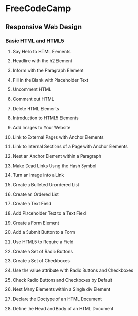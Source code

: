 # FreeCodeCamp 

## Responsive Web Design

### Basic HTML and HTML5


1. Say Hello to HTML Elements

2. Headline with the h2 Element

3. Inform with the Paragraph Element

4. Fill in the Blank with Placeholder Text

5. Uncomment HTML

6. Comment out HTML

7. Delete HTML Elements

8. Introduction to HTML5 Elements

9. Add Images to Your Website

10. Link to External Pages with Anchor Elements

11. Link to Internal Sections of a Page with Anchor Elements

12. Nest an Anchor Element within a Paragraph

13. Make Dead Links Using the Hash Symbol

14. Turn an Image into a Link

15. Create a Bulleted Unordered List

16. Create an Ordered List

17. Create a Text Field

18. Add Placeholder Text to a Text Field

19. Create a Form Element

20. Add a Submit Button to a Form

21. Use HTML5 to Require a Field

22. Create a Set of Radio Buttons

23. Create a Set of Checkboxes

24. Use the value attribute with Radio Buttons and Checkboxes

25. Check Radio Buttons and Checkboxes by Default

26. Nest Many Elements within a Single div Element

27. Declare the Doctype of an HTML Document

28. Define the Head and Body of an HTML Document

